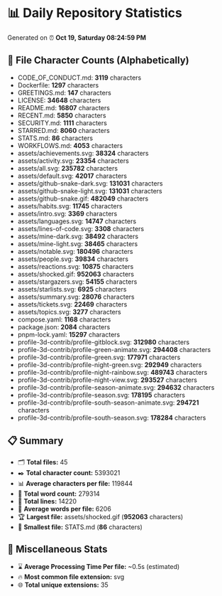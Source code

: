 # 📊 Daily Repository Statistics
Generated on ⏰ **Oct 19, Saturday 08:24:59 PM**

## 📂 File Character Counts (Alphabetically)
- CODE_OF_CONDUCT.md: **3119** characters
- Dockerfile: **1297** characters
- GREETINGS.md: **147** characters
- LICENSE: **34648** characters
- README.md: **16807** characters
- RECENT.md: **5850** characters
- SECURITY.md: **1111** characters
- STARRED.md: **8060** characters
- STATS.md: **86** characters
- WORKFLOWS.md: **4053** characters
- assets/achievements.svg: **38324** characters
- assets/activity.svg: **23354** characters
- assets/all.svg: **235782** characters
- assets/default.svg: **42017** characters
- assets/github-snake-dark.svg: **131031** characters
- assets/github-snake-light.svg: **131031** characters
- assets/github-snake.gif: **482049** characters
- assets/habits.svg: **11745** characters
- assets/intro.svg: **3369** characters
- assets/languages.svg: **14747** characters
- assets/lines-of-code.svg: **3308** characters
- assets/mine-dark.svg: **38492** characters
- assets/mine-light.svg: **38465** characters
- assets/notable.svg: **180496** characters
- assets/people.svg: **39834** characters
- assets/reactions.svg: **10875** characters
- assets/shocked.gif: **952063** characters
- assets/stargazers.svg: **54155** characters
- assets/starlists.svg: **6925** characters
- assets/summary.svg: **28076** characters
- assets/tickets.svg: **22469** characters
- assets/topics.svg: **3277** characters
- compose.yaml: **1168** characters
- package.json: **2084** characters
- pnpm-lock.yaml: **15297** characters
- profile-3d-contrib/profile-gitblock.svg: **312980** characters
- profile-3d-contrib/profile-green-animate.svg: **294408** characters
- profile-3d-contrib/profile-green.svg: **177971** characters
- profile-3d-contrib/profile-night-green.svg: **292949** characters
- profile-3d-contrib/profile-night-rainbow.svg: **489743** characters
- profile-3d-contrib/profile-night-view.svg: **293527** characters
- profile-3d-contrib/profile-season-animate.svg: **294632** characters
- profile-3d-contrib/profile-season.svg: **178195** characters
- profile-3d-contrib/profile-south-season-animate.svg: **294721** characters
- profile-3d-contrib/profile-south-season.svg: **178284** characters

## 📋 Summary
- 🗂️ **Total files:** 45
- ✒️ **Total character count:** 5393021
- 📊 **Average characters per file:** 119844
- 📝 **Total word count:** 279314
- 🧾 **Total lines:** 14220
- 📐 **Average words per file:** 6206
- 🏆 **Largest file:** assets/shocked.gif (**952063** characters)
- 🥉 **Smallest file:** STATS.md (**86** characters)

## 🌟 Miscellaneous Stats
- ⌛ **Average Processing Time Per file:** ~0.5s (estimated)
- 🔥 **Most common file extension:** svg
- 🌐 **Total unique extensions:** 35
